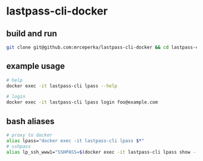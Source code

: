 # lastpass-cli-docker
## build and run
```bash
git clone git@github.com:mrceperka/lastpass-cli-docker && cd lastpass-cli-docker && chmod +x build.sh run.sh && ./build.sh && ./run.sh
```


## example usage

```bash
# help
docker exec -it lastpass-cli lpass --help

# login
docker exec -it lastpass-cli lpass login foo@example.com
```
## bash aliases
```bash
# proxy to docker
alias lpass="docker exec -it lastpass-cli lpass $*"
# sshpass
alias lp_ssh_www1="SSHPASS=$(docker exec -it lastpass-cli lpass show --password <id>) sshpass -e ssh www1"
```
